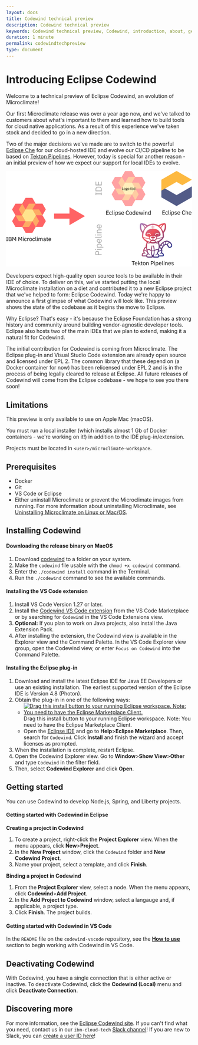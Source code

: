 ```yaml
---
layout: docs
title: Codewind technical preview
description: Codewind technical preview
keywords: Codewind technical preview, Codewind, introduction, about, getting started, install, setup, use, uninstall
duration: 1 minute
permalink: codewindtechpreview
type: document
---
```


<!-- Eclipse Codewind proposal https://projects.eclipse.org/proposals/eclipse-codewind -->

# Introducing Eclipse Codewind

Welcome to a technical preview of Eclipse Codewind, an evolution of Microclimate!

Our first Microclimate release was over a year ago now, and we've talked to customers about what's important to them and learned how to build tools for cloud native applications. As a result of this experience we've taken stock and decided to go in a new direction.

Two of the major decisions we've made are to switch to the powerful [Eclipse Che](https://www.eclipse.org/che/) for our cloud-hosted IDE and evolve our CI/CD pipeline to be based on [Tekton Pipelines](https://tekton.dev). However, today is special for another reason - an initial preview of how we expect our support for local IDEs to evolve.

![Microclimate evolution](dist/images/evolution.png "Microclimate evolution")

Developers expect high-quality open source tools to be available in their IDE of choice. To deliver on this, we've started putting the local Microclimate installation on a diet and contributed it to a new Eclipse project that we've helped to form: Eclipse Codewind. Today we're happy to announce a first glimpse of what Codewind will look like. This preview shows the state of the codebase as it begins the move to Eclipse.

Why Eclipse? That's easy - it's because the Eclipse Foundation has a strong history and community around building vendor-agnostic developer tools. Eclipse also hosts two of the main IDEs that we plan to extend, making it a natural fit for Codewind.

The initial contribution for Codewind is coming from Microclimate. The Eclipse plug-in and Visual Studio Code extension are already open source and licensed under EPL 2. The common library that these depend on (a Docker container for now) has been relicensed under EPL 2 and is in the process of being legally cleared to release at Eclipse. All future releases of Codewind will come from the Eclipse codebase - we hope to see you there soon!

## Limitations

This preview is only available to use on Apple Mac (macOS).

You must run a local installer (which installs almost 1 Gb of Docker containers - we're working on it!) in addition to the IDE plug-in/extension.

Projects must be located in `<user>/microclimate-workspace`.

## Prerequisites

- Docker
- Git
- VS Code or Eclipse
- Either uninstall Microclimate or prevent the Microclimate images from running. For more information about uninstalling Microclimate, see [Uninstalling Microclimate on Linux or Mac/OS](https://microclimate.dev/uninstalllinuxmac).

## Installing Codewind

#### Downloading the release binary on MacOS
1. Download <a href="download/codewind" class="download-link trackdownload">codewind</a> to a folder on your system.
2. Make the `codewind` file usable with the `chmod +x codewind` command.
3. Enter the `./codewind install` command in the Terminal.
4. Run the `./codewind` command to see the available commands.

#### Installing the VS Code extension
1. Install VS Code Version 1.27 or later.
2. Install the [Codewind VS Code extension](https://marketplace.visualstudio.com/items?itemName=IBM.codewind) from the VS Code Marketplace or by searching for `Codewind` in the VS Code Extensions view.
3. **Optional:** If you plan to work on Java projects, also install the Java Extension Pack.
4. After installing the extension, the Codewind view is available in the Explorer view and the Command Palette. In the VS Code Explorer view group, open the Codewind view, or enter `Focus on Codewind` into the Command Palette.

#### Installing the Eclipse plug-in
1. Download and install the latest Eclipse IDE for Java EE Developers or use an existing installation. The earliest supported version of the Eclipse IDE is Version 4.8 (Photon).
2. Obtain the plug-in in one of the following ways: 
   - [![Drag this install button to your running Eclipse workspace. Note: You need to have the Eclipse Marketplace Client.](https://marketplace.eclipse.org/sites/all/themes/solstice/public/images/marketplace/btn-install.png)](http://marketplace.eclipse.org/marketplace-client-intro?mpc_install=4638524 "Drag to your running Eclipse* workspace. *Requires Eclipse Marketplace Client") Drag this install button to your running Eclipse workspace. Note: You need to have the Eclipse Marketplace Client.
   - Open the [Eclipse IDE](https://marketplace.eclipse.org/content/codewind) and go to **Help**>**Eclipse Marketplace**. Then, search for `Codewind`. Click **Install** and finish the wizard and accept licenses as prompted.
3. When the installation is complete, restart Eclipse.
4. Open the Codewind Explorer view. Go to **Window**>**Show View**>**Other** and type `Codewind` in the filter field.
5. Then, select **Codewind Explorer** and click **Open**.

## Getting started

You can use Codewind to develop Node.js, Spring, and Liberty projects.

#### Getting started with Codewind in Eclipse

**Creating a project in Codewind**
1. To create a project, right-click the **Project Explorer** view. When the menu appears, click **New**>**Project**.
2. In the **New Project** window, click the `Codewind` folder and **New Codewind Project**.
3. Name your project, select a template, and click **Finish**.

**Binding a project in Codewind**
1. From the **Project Explorer** view, select a node. When the menu appears, click **Codewind**>**Add Project**.
2. In the **Add Project to Codewind** window, select a langauge and, if applicable, a project type.
3. Click **Finish**. The project builds.

#### Getting started with Codewind in VS Code

In the `README` file on the `codewind-vscode` repository, see the [**How to use**](https://github.com/microclimate-dev2ops/codewind-vscode#how-to-use) section to begin working with Codewind in VS Code. 

## Deactivating Codewind

With Codewind, you have a single connection that is either active or inactive. To deactivate Codewind, click the **Codewind (Local)** menu and click **Deactivate Connection**.

## Discovering more

For more information, see the [Eclipse Codewind site](https://projects.eclipse.org/projects/ecd.codewind). If you can't find what you need, contact us in our `ibm-cloud-tech` [Slack channel](https://ibm-cloud-tech.slack.com/messages/microclimate)! If you are new to Slack, you can [create a user ID here](https://slack-invite-ibm-cloud-tech.mybluemix.net/)!
